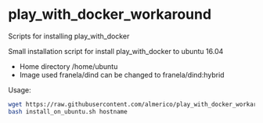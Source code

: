 # play_with_docker_workaround
Scripts for installing play_with_docker 

Small installation script for install play_with_docker to ubuntu 16.04 

* Home directory /home/ubuntu 
* Image used franela/dind can be changed to franela/dind:hybrid 

Usage: 
```bash
wget https://raw.githubusercontent.com/almerico/play_with_docker_workaround/master/install_on_ubuntu.sh
bash install_on_ubuntu.sh hostname
```
